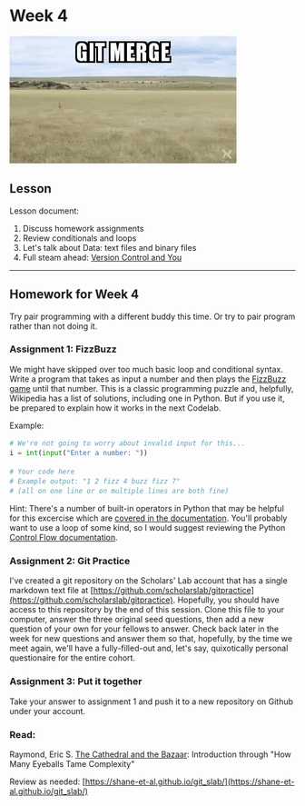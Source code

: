 # Week 4
![Git merge dot gif](assets/gitmerge.gif)

## Lesson
Lesson document:
1. Discuss homework assignments
2. Review conditionals and loops
3. Let's talk about Data: text files and binary files
4. Full steam ahead: [Version Control and You](https://shane-et-al.github.io/git_slab/)

---
## Homework for Week 4

Try pair programming with a different buddy this time. Or try to pair program rather than not doing it.

### Assignment 1: FizzBuzz

We might have skipped over too much basic loop and conditional syntax. Write a program that takes as input a number and then plays the [FizzBuzz game](https://en.wikipedia.org/wiki/Fizz_buzz) until that number. This is a classic programming puzzle and, helpfully, Wikipedia has a list of solutions, including one in Python. But if you use it, be prepared to explain how it works in the next Codelab.

Example:
```python
# We're not going to worry about invalid input for this...
i = int(input("Enter a number: "))

# Your code here
# Example output: "1 2 fizz 4 buzz fizz 7"
# (all on one line or on multiple lines are both fine)
```

Hint:
There's a number of built-in operators in Python that may be helpful for this excercise which are [covered in the documentation](https://docs.python.org/3/reference/expressions.html). You'll probably want to use a loop of some kind, so I would suggest reviewing the Python [Control Flow documentation](https://docs.python.org/3/tutorial/controlflow.html).

### Assignment 2: Git Practice

I've created a git repository on the Scholars' Lab account that has a single markdown text file at [https://github.com/scholarslab/gitpractice](https://github.com/scholarslab/gitpractice). Hopefully, you should have access to this repository by the end of this session. Clone this file to your computer, answer the three original seed questions, then add a new question of your own for your fellows to answer. Check back later in the week for new questions and answer them so that, hopefully, by the time we meet again, we'll have a fully-filled-out and, let's say, quixotically personal questionaire for the entire cohort.


### Assignment 3: Put it together

Take your answer to assignment 1 and push it to a new repository on Github under your account.


### Read:
Raymond, Eric S. [The Cathedral and the Bazaar](http://www.catb.org/esr/writings/cathedral-bazaar/cathedral-bazaar/index.html): Introduction through "How Many Eyeballs Tame Complexity"

Review as needed: [https://shane-et-al.github.io/git_slab/](https://shane-et-al.github.io/git_slab/)
